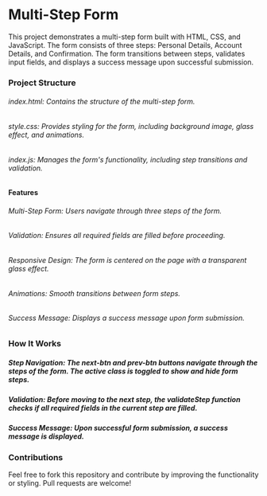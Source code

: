 # Multi-Step Form
This project demonstrates a multi-step form built with HTML, CSS, and JavaScript. The form consists of three steps: Personal Details, Account Details, and Confirmation. The form transitions between steps, validates input fields, and displays a success message upon successful submission.

### Project Structure
###### index.html: Contains the structure of the multi-step form.
###### style.css: Provides styling for the form, including background image, glass effect, and animations.
###### index.js: Manages the form's functionality, including step transitions and validation.
#### Features
###### Multi-Step Form: Users navigate through three steps of the form.
###### Validation: Ensures all required fields are filled before proceeding.
###### Responsive Design: The form is centered on the page with a transparent glass effect.
###### Animations: Smooth transitions between form steps.
###### Success Message: Displays a success message upon form submission.

### How It Works
##### Step Navigation: The next-btn and prev-btn buttons navigate through the steps of the form. The active class is toggled to show and hide form steps.
##### Validation: Before moving to the next step, the validateStep function checks if all required fields in the current step are filled.
##### Success Message: Upon successful form submission, a success message is displayed.

### Contributions
Feel free to fork this repository and contribute by improving the functionality or styling. Pull requests are welcome!
